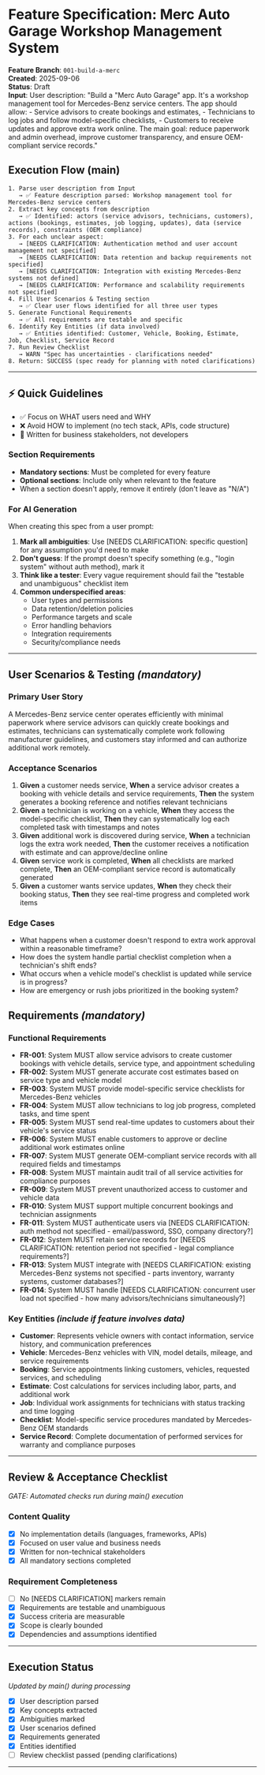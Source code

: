 # Feature Specification: Merc Auto Garage Workshop Management System

**Feature Branch**: `001-build-a-merc`  
**Created**: 2025-09-06  
**Status**: Draft  
**Input**: User description: "Build a \"Merc Auto Garage\" app. It's a workshop management tool for Mercedes-Benz service centers. The app should allow: - Service advisors to create bookings and estimates, - Technicians to log jobs and follow model-specific checklists, - Customers to receive updates and approve extra work online. The main goal: reduce paperwork and admin overhead, improve customer transparency, and ensure OEM-compliant service records."

## Execution Flow (main)
```
1. Parse user description from Input
   → ✅ Feature description parsed: Workshop management tool for Mercedes-Benz service centers
2. Extract key concepts from description
   → ✅ Identified: actors (service advisors, technicians, customers), actions (bookings, estimates, job logging, updates), data (service records), constraints (OEM compliance)
3. For each unclear aspect:
   → [NEEDS CLARIFICATION: Authentication method and user account management not specified]
   → [NEEDS CLARIFICATION: Data retention and backup requirements not specified]
   → [NEEDS CLARIFICATION: Integration with existing Mercedes-Benz systems not defined]
   → [NEEDS CLARIFICATION: Performance and scalability requirements not specified]
4. Fill User Scenarios & Testing section
   → ✅ Clear user flows identified for all three user types
5. Generate Functional Requirements
   → ✅ All requirements are testable and specific
6. Identify Key Entities (if data involved)
   → ✅ Entities identified: Customer, Vehicle, Booking, Estimate, Job, Checklist, Service Record
7. Run Review Checklist
   → WARN "Spec has uncertainties - clarifications needed"
8. Return: SUCCESS (spec ready for planning with noted clarifications)
```

---

## ⚡ Quick Guidelines
- ✅ Focus on WHAT users need and WHY
- ❌ Avoid HOW to implement (no tech stack, APIs, code structure)
- 👥 Written for business stakeholders, not developers

### Section Requirements
- **Mandatory sections**: Must be completed for every feature
- **Optional sections**: Include only when relevant to the feature
- When a section doesn't apply, remove it entirely (don't leave as "N/A")

### For AI Generation
When creating this spec from a user prompt:
1. **Mark all ambiguities**: Use [NEEDS CLARIFICATION: specific question] for any assumption you'd need to make
2. **Don't guess**: If the prompt doesn't specify something (e.g., "login system" without auth method), mark it
3. **Think like a tester**: Every vague requirement should fail the "testable and unambiguous" checklist item
4. **Common underspecified areas**:
   - User types and permissions
   - Data retention/deletion policies  
   - Performance targets and scale
   - Error handling behaviors
   - Integration requirements
   - Security/compliance needs

---

## User Scenarios & Testing *(mandatory)*

### Primary User Story
A Mercedes-Benz service center operates efficiently with minimal paperwork where service advisors can quickly create bookings and estimates, technicians can systematically complete work following manufacturer guidelines, and customers stay informed and can authorize additional work remotely.

### Acceptance Scenarios
1. **Given** a customer needs service, **When** a service advisor creates a booking with vehicle details and service requirements, **Then** the system generates a booking reference and notifies relevant technicians
2. **Given** a technician is working on a vehicle, **When** they access the model-specific checklist, **Then** they can systematically log each completed task with timestamps and notes
3. **Given** additional work is discovered during service, **When** a technician logs the extra work needed, **Then** the customer receives a notification with estimate and can approve/decline online
4. **Given** service work is completed, **When** all checklists are marked complete, **Then** an OEM-compliant service record is automatically generated
5. **Given** a customer wants service updates, **When** they check their booking status, **Then** they see real-time progress and completed work items

### Edge Cases
- What happens when a customer doesn't respond to extra work approval within a reasonable timeframe?
- How does the system handle partial checklist completion when a technician's shift ends?
- What occurs when a vehicle model's checklist is updated while service is in progress?
- How are emergency or rush jobs prioritized in the booking system?

## Requirements *(mandatory)*

### Functional Requirements
- **FR-001**: System MUST allow service advisors to create customer bookings with vehicle details, service type, and appointment scheduling
- **FR-002**: System MUST generate accurate cost estimates based on service type and vehicle model
- **FR-003**: System MUST provide model-specific service checklists for Mercedes-Benz vehicles
- **FR-004**: System MUST allow technicians to log job progress, completed tasks, and time spent
- **FR-005**: System MUST send real-time updates to customers about their vehicle's service status
- **FR-006**: System MUST enable customers to approve or decline additional work estimates online
- **FR-007**: System MUST generate OEM-compliant service records with all required fields and timestamps
- **FR-008**: System MUST maintain audit trail of all service activities for compliance purposes
- **FR-009**: System MUST prevent unauthorized access to customer and vehicle data
- **FR-010**: System MUST support multiple concurrent bookings and technician assignments
- **FR-011**: System MUST authenticate users via [NEEDS CLARIFICATION: auth method not specified - email/password, SSO, company directory?]
- **FR-012**: System MUST retain service records for [NEEDS CLARIFICATION: retention period not specified - legal compliance requirements?]
- **FR-013**: System MUST integrate with [NEEDS CLARIFICATION: existing Mercedes-Benz systems not specified - parts inventory, warranty systems, customer databases?]
- **FR-014**: System MUST handle [NEEDS CLARIFICATION: concurrent user load not specified - how many advisors/technicians simultaneously?]

### Key Entities *(include if feature involves data)*
- **Customer**: Represents vehicle owners with contact information, service history, and communication preferences
- **Vehicle**: Mercedes-Benz vehicles with VIN, model details, mileage, and service requirements
- **Booking**: Service appointments linking customers, vehicles, requested services, and scheduling
- **Estimate**: Cost calculations for services including labor, parts, and additional work
- **Job**: Individual work assignments for technicians with status tracking and time logging
- **Checklist**: Model-specific service procedures mandated by Mercedes-Benz OEM standards
- **Service Record**: Complete documentation of performed services for warranty and compliance purposes

---

## Review & Acceptance Checklist
*GATE: Automated checks run during main() execution*

### Content Quality
- [x] No implementation details (languages, frameworks, APIs)
- [x] Focused on user value and business needs
- [x] Written for non-technical stakeholders
- [x] All mandatory sections completed

### Requirement Completeness
- [ ] No [NEEDS CLARIFICATION] markers remain
- [x] Requirements are testable and unambiguous  
- [x] Success criteria are measurable
- [x] Scope is clearly bounded
- [x] Dependencies and assumptions identified

---

## Execution Status
*Updated by main() during processing*

- [x] User description parsed
- [x] Key concepts extracted
- [x] Ambiguities marked
- [x] User scenarios defined
- [x] Requirements generated
- [x] Entities identified
- [ ] Review checklist passed (pending clarifications)

---
